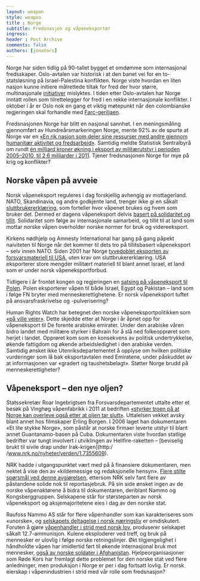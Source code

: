 ```yaml
---
layout: weapon
style: weapon
title : Norge
subtitle: Fredsnasjon og våpeneksportør
ingress: 
header : Post Archive
comments: false
authors: [jonators]
---
```


Norge har siden tidlig på 90-tallet bygget et omdømme som internasjonal fredsskaper. Oslo-avtalen var historisk i at den banet vei for en to-statsløsning på Israel-Palestina konflikten. Norge viste hvordan en liten nasjon kunne initiere målrettede tiltak for fred der hvor større, multinasjonale [initiativer](http://www.sv.uio.no/mutr/publikasjoner/rapp2003/rapport64/index-3_2.html) mislyktes. I tiden etter Oslo-avtalen har Norge inntatt rollen som tilrettelegger for fred i en rekke internasjonale konflikter. I oktober i år er Oslo nok en gang et viktig møtepunkt når den colombianske regjeringen skal forhandle med [Farc-geriljaen](http://www.regjeringen.no/nb/dep/ud/pressesenter/pressemeldinger/2012/colombia_fredssamtaler_oslo.html?id=698363).

Fredsnasjonen Norge har blitt en nasjonal sannhet. I en meningsmåling gjennomført av Hundreårsmarkeringen Norge, mente 92% av de spurte at Norge var en [«En rik nasjon som deler sine ressurser med andre gjennom humanitær aktivitet og fredsarbeid»](http://bit.ly/QOO5Bi). Samtidig meldte Statistisk Sentralbyrå om rundt [én milliard kroner økning i eksport av militærutstyr i perioden 2005–2010, til 2,6 milliarder i 2011](http://www.ssb.no/magasinet/norge_verden/art-2012-02-01-01.html). Tjener fredsnasjonen Norge for mye på krig og konflikter?


## Norske våpen på avveie

Norsk våpeneksport reguleres i dag forskjellig avhengig av mottagerland. NATO, Skandinavia, og andre godkjente land, trenger ikke gi en såkalt [sluttbrukererklæring]( http://www.kirkensnodhjelp.no/PageFiles/1891/Norsk%20våpenproduksjon%20i%20utlandet_Kirkens%20Nødhjelp.pdf), som
forteller hvor våpenet brukes og hvem som bruker det. Dermed er dagens våpeneksport delvis [basert på solidaritet og tillit](http://www.regjeringen.no/nb/dep/ud/aktuelt/svar_stortinget/sporretime/2010/svar_sluttbruker.html?id=606745). Solidaritet som følge av internasjonale samarbeid, og tillit til at land som mottar norske våpen overholder norske normer for bruk og
videreeksport.

Kirkens nødhjelp og Amnesty International har gang på gang påpekt naiviteten til Norge når det kommer til dets tro på tillitsbasert våpeneksport – selv innen NATO. Siden 2001 har Norge [tyvedoblet eksporten av forsvarsmateriell til USA](http://www.nrk.no/nyheter/norge/1.6979351), uten krav om sluttbrukererklæring. USA eksporterer store mengder militært materiell til blant annet Israel, et land som er under norsk våpeneksportforbud.

Tidligere i år frontet kongen og regjeringen en [satsing på våpeneksport til Polen](http://www.nrk.no/nett-tv/indeks/305550/). Polen eksporterer våpen til både Israel, Egypt og Pakistan – land som i følge FN bryter med menneskerettighetene. Er norsk våpeneksport tuftet på ansvarsfraskrivelse og -pulverisering?

Human Rights Watch har betegnet den norske våpeneksportpolitikken som [«på ville veier»](http://www.aftenposten.no/nyheter/iriks/Jan-Egeland-Norsk-apning-for-ulovlig-vapeneksport-6846710.html). Dette skjedde etter at Norge i år åpnet opp for våpeneksport til De forente arabiske emirater. Under den arabiske våren bidro landet med militære styrker i Bahrain for å slå ned folkeopprøret som herjet i landet. Opprøret kom som en konsekvens av politisk undertrykkelse, økende fattigdom og økende arbeidsledighet i den arabiske verden. Samtidig ønsket ikke Utenriksdepartementet å opplyse om hvilken politiske vurderinger som lå bak eksportavtalen med Emiratene, under påskuddet av at informasjonen var «gradert og taushetsbelagt». Støtter Norge brudd på menneskerettigheter?

## Våpeneksport – den nye oljen?

Statssekretær Roar Ingebrigtsen fra Forsvarsdepartementet uttalte etter et besøk på Vinghøg våpenfabrikk i 2011 at bedriften [«styrker troen på at Norge kan overleve også etter at oljen tar slutt»](http://www.aftenposten.no/nyheter/iriks/politikk/Mener-Norge-bor-satse-pa-vapen-nar-oljen-tar-slutt-5108647.html). Uttalelsen vekket avsky blant annet hos filmskaper Erling Borgen. I 2006 laget han dokumentaren «Et lite stykke Norge», som påstår at norske firmaer leverte utstyr til blant annet Guantanamo-basen på Cuba. Dokumentaren viste hvordan statlige bedrifter var tungt involvert i utviklingen
av Hellfire-raketten – [beviselig brukt til sivile drap under Irak-krigen](http:/ /www.nrk.no/nyheter/verden/1.7355609).

NRK hadde i utgangspunktet vært med på å finansiere dokumentaren, men nektet å vise den av «kildemessige og redaksjonelle hensyn». [Flere stilte spørsmål ved denne avgjørelsen](http://www.rorg.no/Artikler/1236.html), ettersom NRK selv fant flere av påstandene solide nok til reportasjebruk. På sin side ønsket ingen av de norske våpenaktørene å bidra til dokumentaren, deriblant Nammo og Kongsberggruppen. Selskapene står for størsteparten av norsk våpeneksport og aksjemajoritetene eies i dag av den norske stat.

Raufoss Nammo AS står for flere våpenhandler som kan karakteriseres som «unorske», og [selskapets deltagelse i norsk næringsliv](http://www.underdusken.no/nyhet/2010/3/1503268/%C2%ABdeler+kroppen+i+to%C2%BB) er omdiskutert. Foruten å gjøre [våpenhandler i strid med norsk lov](http://www.nrk.no/programmer/tv/brennpunkt/1.6467936), produserer selskapet såkalt 12.7-ammunisjon. Kulene eksploderer ved treff, og bruk på mennesker er ulovlig i følge norske retningslinjer. Økt tilgjengelighet i håndholdte våpen har imidlertid ført til økende internasjonal bruk mot mennesker, [også av norske soldater i Afghanistan](http://www.vg.no/nyheter/innenriks/artikkel.php?artid=537887). Hjelpeorganisasjoner som Røde Kors har fremlagt dette problemet for den norske stat ved flere anledninger, men produksjon i Norge er per i dag fortsatt lovlig. Er norsk eierskap i våpenindustrien i strid med vår rolle som fredsnasjon?
